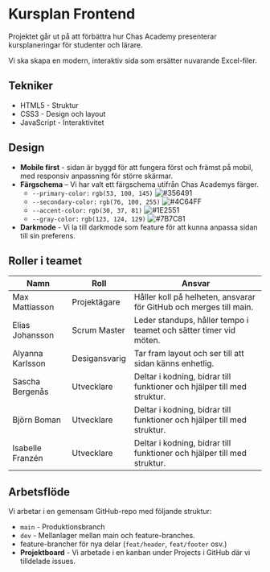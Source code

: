 # Kursplan Frontend

Projektet går ut på att förbättra hur Chas Academy presenterar kursplaneringar för studenter och lärare.

Vi ska skapa en modern, interaktiv sida som ersätter nuvarande Excel-filer.

## Tekniker

- HTML5 - Struktur
- CSS3 - Design och layout
- JavaScript - Interaktivitet

## Design

- **Mobile first** - sidan är byggd för att fungera först och främst på mobil, med responsiv anpassning för större skärmar.
- **Färgschema** – Vi har valt ett färgschema utifrån Chas Academys färger.
  - `--primary-color:` `rgb(53, 100, 145)` ![#356491](https://img.shields.io/badge/-%23356491.svg?style=flat-square&labelColor=%23356491&color=%23356491)
  - `--secondary-color:` `rgb(76, 100, 255)` ![#4C64FF](https://img.shields.io/badge/-%234C64FF.svg?style=flat-square&labelColor=%234C64FF&color=%234C64FF)
  - `--accent-color:` `rgb(30, 37, 81)` ![#1E2551](https://img.shields.io/badge/-%231E2551.svg?style=flat-square&labelColor=%231E2551&color=%231E2551)
  - `--gray-color:` `rgb(123, 124, 129)` ![#7B7C81](https://img.shields.io/badge/-%237B7C81.svg?style=flat-square&labelColor=%237B7C81&color=%237B7C81)
- **Darkmode** - Vi la till darkmode som feature för att kunna anpassa sidan till sin preferens.

## Roller i teamet

| Namn             | Roll          | Ansvar                                                                  |
| ---------------- | ------------- | ----------------------------------------------------------------------- |
| Max Mattiasson   | Projektägare  | Håller koll på helheten, ansvarar för GitHub och merges till main.      |
| Elias Johansson  | Scrum Master  | Leder standups, håller tempo i teamet och sätter timer vid möten.       |
| Alyanna Karlsson | Desigansvarig | Tar fram layout och ser till att sidan känns enhetlig.                  |
| Sascha Bergenås  | Utvecklare    | Deltar i kodning, bidrar till funktioner och hjälper till med struktur. |
| Björn Boman      | Utvecklare    | Deltar i kodning, bidrar till funktioner och hjälper till med struktur. |
| Isabelle Franzén | Utvecklare    | Deltar i kodning, bidrar till funktioner och hjälper till med struktur. |

## Arbetsflöde

Vi arbetar i en gemensam GitHub-repo med följande struktur:

- `main` - Produktionsbranch
- `dev` - Mellanlager mellan main och feature-branches.
- feature-brancher för nya delar (`feat/header`, `feat/footer` osv.)
- **Projektboard** - Vi arbetade i en kanban under Projects i GitHub där vi tilldelade issues.
